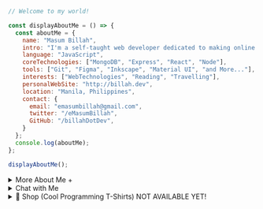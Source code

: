 
```javascript
// Welcome to my world!

const displayAboutMe = () => {
  const aboutMe = {
    name: "Masum Billah",
    intro: "I'm a self-taught web developer dedicated to making online dreams a reality.",
    language: "JavaScript",
    coreTechnologies: ["MongoDB", "Express", "React", "Node"],
    tools: ["Git", "Figma", "Inkscape", "Material UI", "and More..."],
    interests: ["WebTechnologies", "Reading", "Travelling"],
    personalWebSite: "http://billah.dev",
    location: "Manila, Philippines",
    contact: {
      email: "emasumbillah@gmail.com",
      twitter: "/eMasumBillah",
      GitHub: "/billahDotDev",
    }
  };
  console.log(aboutMe);
};

displayAboutMe();
```


<details> 
<summary>More About Me &#43;</summary>


```html
My Story:
I'm passionate about Javascript and web technologies. Before the pandemic, I was just a struggling entrepreneur in
the clothing industry. 'Cotton Logic' is a company where I hustled as a rainmaker. My business had its ups and
downs, which was stressful, but I learned something new daily. During the pandemic, I decided to bring my passion
into the business. Nowadays, two roles in my real-life games are Web developer and Rainmaker. 

I can Speak:
English, Bangla (Native), Taglish, Hindi, and of course Javascript!

Certification:
I'm a Bangladesh University of Engineering and Technology (BUET) certified full-stack web developer on a journey
of modern web mastery at the University of Helsinki.
```
</details>



<details> 
<summary>Chat with Me</summary>
  
```html
There are times when you need someone to listen or give some advice. Book a slot to chat - anything from personal to career,
Web development, Graphic design, etc.

The slots for May and June are fully booked. Availability for July will be announced in June on my Twitter account.
Alternatively, you can fill out the Google Form ![form](https://docs.google.com/forms/d/e/YOUR_FORM_ID/viewform) to get notified.
</ details>
```
</details>

<details> 
<summary>🛒 Shop (Cool Programming T-Shirts) NOT AVAILABLE YET!</summary>
(Under Construction)

<br />
<br />
<br />


![Super Widget](images/super_widget.jpg)

Javascript Men's T-shirt 308
Price: $5.99

![Mega Gadget](images/mega_gadget.jpg)

Python Men's T-shirt 400
Price: $5.99


![Fantastic Gizmo](images/fantastic_gizmo.jpg)

Python Men's T-shirt 500
Price: $5.99

🛒 How to Order

Ready to get your hands on these awesome products? Here's how:

 Send a WhatsApp/ telegram/ Viber message with the following information:
   - Product name and Code(s) or Screen short(s)
   - Quantity
   - Shipping address
4. 💸 We'll respond to confirm your order and provide payment instructions.

Or
visit our online ![store](google.com)


Happy shopping! 🎁
</details>
